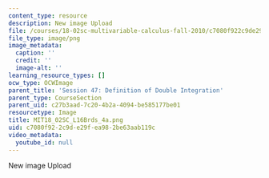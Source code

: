 ```yaml
---
content_type: resource
description: New image Upload
file: /courses/18-02sc-multivariable-calculus-fall-2010/c7080f922c9de29fea982be63aab119c_MIT18_02SC_L16Brds_4a.png
file_type: image/png
image_metadata:
  caption: ''
  credit: ''
  image-alt: ''
learning_resource_types: []
ocw_type: OCWImage
parent_title: 'Session 47: Definition of Double Integration'
parent_type: CourseSection
parent_uid: c27b3aad-7c20-4b2a-4094-be585177be01
resourcetype: Image
title: MIT18_02SC_L16Brds_4a.png
uid: c7080f92-2c9d-e29f-ea98-2be63aab119c
video_metadata:
  youtube_id: null
---
```

New image Upload

